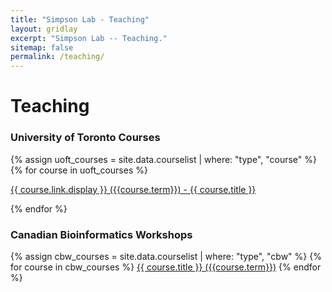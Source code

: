 ```yaml
---
title: "Simpson Lab - Teaching"
layout: gridlay
excerpt: "Simpson Lab -- Teaching."
sitemap: false
permalink: /teaching/
---
```


# Teaching

### University of Toronto Courses

{% assign uoft_courses = site.data.courselist | where: "type", "course" %}
{% for course in uoft_courses %}

  <a href="{{ course.link.url }}">{{ course.link.display }} ({{course.term}}) - {{ course.title }} </a>

{% endfor %}

### Canadian Bioinformatics Workshops

{% assign cbw_courses = site.data.courselist | where: "type", "cbw" %}
{% for course in cbw_courses %}
  <a href="{{ course.link.url }}"> {{ course.title }} ({{course.term}})</a>
{% endfor %}

<br>
